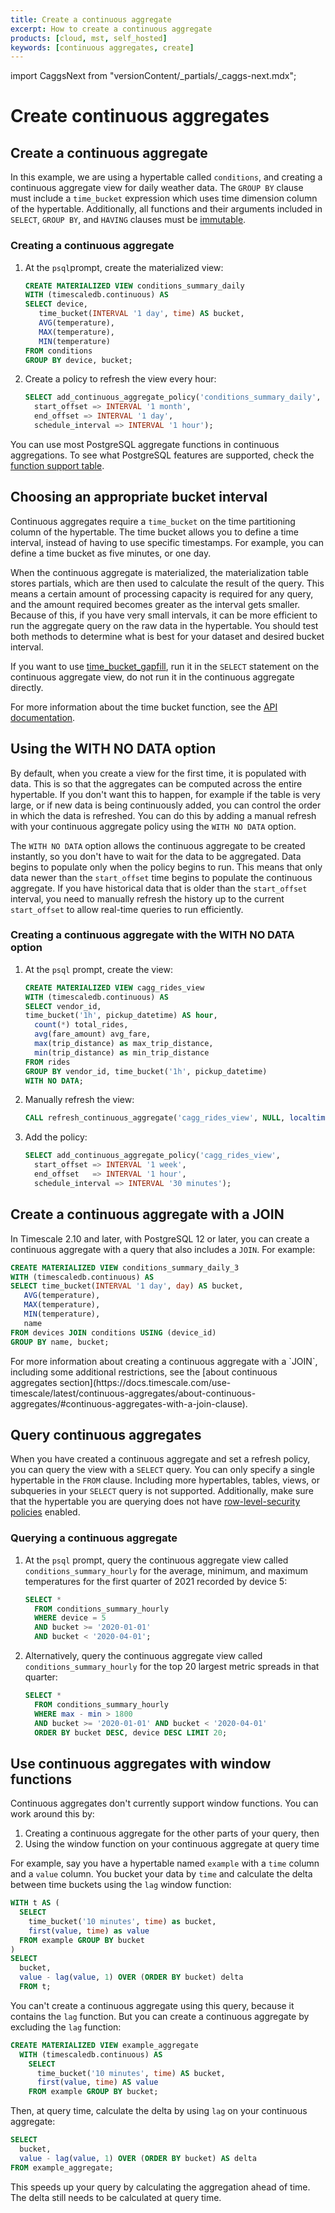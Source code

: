 ```yaml
---
title: Create a continuous aggregate
excerpt: How to create a continuous aggregate
products: [cloud, mst, self_hosted]
keywords: [continuous aggregates, create]
---
```


import CaggsNext from "versionContent/_partials/_caggs-next.mdx";

# Create continuous aggregates

<CaggsNext />

## Create a continuous aggregate

In this example, we are using a hypertable called `conditions`, and creating a
continuous aggregate view for daily weather data. The `GROUP BY` clause must
include a `time_bucket` expression which uses time dimension column of the
hypertable. Additionally, all functions and their arguments included in
`SELECT`, `GROUP BY`, and `HAVING` clauses must be
[immutable][postgres-immutable].

<Procedure>

### Creating a continuous aggregate

1.  At the `psql`prompt, create the materialized view:

    ```sql
    CREATE MATERIALIZED VIEW conditions_summary_daily
    WITH (timescaledb.continuous) AS
    SELECT device,
       time_bucket(INTERVAL '1 day', time) AS bucket,
       AVG(temperature),
       MAX(temperature),
       MIN(temperature)
    FROM conditions
    GROUP BY device, bucket;
    ```

1.  Create a policy to refresh the view every hour:

    ```sql
    SELECT add_continuous_aggregate_policy('conditions_summary_daily',
      start_offset => INTERVAL '1 month',
      end_offset => INTERVAL '1 day',
      schedule_interval => INTERVAL '1 hour');
    ```

</Procedure>

You can use most PostgreSQL aggregate functions in continuous aggregations. To
see what PostgreSQL features are supported, check the
[function support table][cagg-function-support].

## Choosing an appropriate bucket interval

Continuous aggregates require a `time_bucket` on the time partitioning column of
the hypertable. The time bucket allows you to define a time interval, instead of
having to use specific timestamps. For example, you can define a time bucket as
five minutes, or one day.

When the continuous aggregate is materialized, the materialization table stores
partials, which are then used to calculate the result of the query. This means a
certain amount of processing capacity is required for any query, and the amount
required becomes greater as the interval gets smaller. Because of this, if you
have very small intervals, it can be more efficient to run the aggregate query
on the raw data in the hypertable. You should test both methods to determine
what is best for your dataset and desired bucket interval.

If you want to use [time_bucket_gapfill][api-time-bucket-gapfill], run it in the
`SELECT` statement on the continuous aggregate view, do not run it in the
continuous aggregate directly.

For more information about the time bucket function, see the
[API documentation][api-time-bucket].

## Using the WITH NO DATA option

By default, when you create a view for the first time, it is populated with
data. This is so that the aggregates can be computed across the entire
hypertable. If you don't want this to happen, for example if the table is very
large, or if new data is being continuously added, you can control the order in
which the data is refreshed. You can do this by adding a manual refresh with
your continuous aggregate policy using the `WITH NO DATA` option.

The `WITH NO DATA` option allows the continuous aggregate to be created
instantly, so you don't have to wait for the data to be aggregated. Data begins
to populate only when the policy begins to run. This means that only data newer
than the `start_offset` time begins to populate the continuous aggregate. If you
have historical data that is older than the `start_offset` interval, you need to
manually refresh the history up to the current `start_offset` to allow real-time
queries to run efficiently.

<Procedure>

### Creating a continuous aggregate with the WITH NO DATA option

1.  At the `psql` prompt, create the view:

    ```sql
    CREATE MATERIALIZED VIEW cagg_rides_view
    WITH (timescaledb.continuous) AS
    SELECT vendor_id,
    time_bucket('1h', pickup_datetime) AS hour,
      count(*) total_rides,
      avg(fare_amount) avg_fare,
      max(trip_distance) as max_trip_distance,
      min(trip_distance) as min_trip_distance
    FROM rides
    GROUP BY vendor_id, time_bucket('1h', pickup_datetime)
    WITH NO DATA;
    ```

1.  Manually refresh the view:

    ```sql
    CALL refresh_continuous_aggregate('cagg_rides_view', NULL, localtimestamp - INTERVAL '1 week');
    ```

1.  Add the policy:

    ```sql
    SELECT add_continuous_aggregate_policy('cagg_rides_view',
      start_offset => INTERVAL '1 week',
      end_offset   => INTERVAL '1 hour',
      schedule_interval => INTERVAL '30 minutes');
    ```

</Procedure>

## Create a continuous aggregate with a JOIN

In Timescale&nbsp;2.10 and later, with PostgreSQL&nbsp;12 or later, you can
create a continuous aggregate with a query that also includes a `JOIN`. For
example:

```sql
CREATE MATERIALIZED VIEW conditions_summary_daily_3
WITH (timescaledb.continuous) AS
SELECT time_bucket(INTERVAL '1 day', day) AS bucket,
   AVG(temperature),
   MAX(temperature),
   MIN(temperature),
   name
FROM devices JOIN conditions USING (device_id)
GROUP BY name, bucket;
```

<Highlight type="note">
For more information about creating a continuous aggregate with a `JOIN`,
including some additional restrictions, see the
[about continuous aggregates section](https://docs.timescale.com/use-timescale/latest/continuous-aggregates/about-continuous-aggregates/#continuous-aggregates-with-a-join-clause).
</Highlight>

## Query continuous aggregates

When you have created a continuous aggregate and set a refresh policy, you can
query the view with a `SELECT` query. You can only specify a single hypertable
in the `FROM` clause. Including more hypertables, tables, views, or subqueries
in your `SELECT` query is not supported. Additionally, make sure that the
hypertable you are querying does not have
[row-level-security policies][postgres-rls]
enabled.

<Procedure>

### Querying a continuous aggregate

1.  At the `psql` prompt, query the continuous aggregate view called
    `conditions_summary_hourly` for the average, minimum, and maximum
    temperatures for the first quarter of 2021 recorded by device 5:

    ```sql
    SELECT *
      FROM conditions_summary_hourly
      WHERE device = 5
      AND bucket >= '2020-01-01'
      AND bucket < '2020-04-01';
    ```

1.  Alternatively, query the continuous aggregate view called
    `conditions_summary_hourly` for the top 20 largest metric spreads in that
    quarter:

    ```sql
    SELECT *
      FROM conditions_summary_hourly
      WHERE max - min > 1800
      AND bucket >= '2020-01-01' AND bucket < '2020-04-01'
      ORDER BY bucket DESC, device DESC LIMIT 20;
    ```

</Procedure>

## Use continuous aggregates with window functions

Continuous aggregates don't currently support window functions. You can work
around this by:

1.  Creating a continuous aggregate for the other parts of your query, then
1.  Using the window function on your continuous aggregate at query time

For example, say you have a hypertable named `example` with a `time` column and
a `value` column. You bucket your data by `time` and calculate the delta between
time buckets using the `lag` window function:

```sql
WITH t AS (
  SELECT
    time_bucket('10 minutes', time) as bucket,
    first(value, time) as value
  FROM example GROUP BY bucket
)
SELECT
  bucket,
  value - lag(value, 1) OVER (ORDER BY bucket) delta
  FROM t;
```

You can't create a continuous aggregate using this query, because it contains
the `lag` function. But you can create a continuous aggregate by excluding the
`lag` function:

```sql
CREATE MATERIALIZED VIEW example_aggregate
  WITH (timescaledb.continuous) AS
    SELECT
      time_bucket('10 minutes', time) AS bucket,
      first(value, time) AS value
    FROM example GROUP BY bucket;
```

Then, at query time, calculate the delta by using `lag` on your continuous
aggregate:

```sql
SELECT
  bucket,
  value - lag(value, 1) OVER (ORDER BY bucket) AS delta
FROM example_aggregate;
```

This speeds up your query by calculating the aggregation ahead of time. The
delta still needs to be calculated at query time.

[api-time-bucket-gapfill]: /api/:currentVersion:/hyperfunctions/gapfilling/time_bucket_gapfill/
[api-time-bucket]: /api/:currentVersion:/hyperfunctions/time_bucket/
[cagg-function-support]: /use-timescale/:currentVersion:/continuous-aggregates/about-continuous-aggregates/#function-support
[postgres-immutable]: <https://www.postgresql.org/docs/current/xfunc-volatility.html>
[postgres-rls]: <https://www.postgresql.org/docs/current/ddl-rowsecurity.html>
[postgres-security-barrier]: <https://www.postgresql.org/docs/current/rules-privileges.html>
